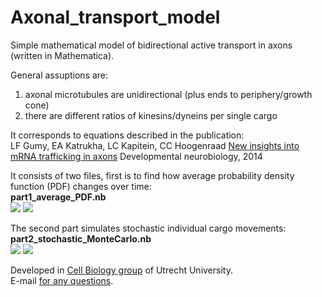 # Axonal_transport_model

Simple mathematical model of bidirectional active transport in axons (written in Mathematica).

General assuptions are:  
1) axonal microtubules are unidirectional (plus ends to periphery/growth cone)  
2) there are different ratios of kinesins/dyneins per single cargo  
   
It corresponds to equations described in the publication:  
LF Gumy, EA Katrukha, LC Kapitein, CC Hoogenraad <a href="http://onlinelibrary.wiley.com/doi/10.1002/dneu.22121/full">New insights into mRNA trafficking in axons</a> Developmental neurobiology, 2014   

It consists of two files, first is to find how average probability density function (PDF) changes over time:  
<b>part1_average_PDF.nb</b>   
<img src="http://katpyxa.info/software/Axonal_transport_model/part1_ill.gif"> <img src="http://katpyxa.info/software/Axon_transport_logo.png">  

The second part simulates stochastic individual cargo movements:   
<b>part2_stochastic_MonteCarlo.nb</b>  
<img src="http://katpyxa.info/software/Axonal_transport_model/part2_stochastic_MonteCarlo.png"> <img src="http://katpyxa.info/software/Axonal_transport_model/multiple_partice_diffusion.gif">


Developed in <a href='http://cellbiology.science.uu.nl/'>Cell Biology group</a> of Utrecht University.  
E-mail <a href="mailto:katpyxa@gmail.com">for any questions</a>.
